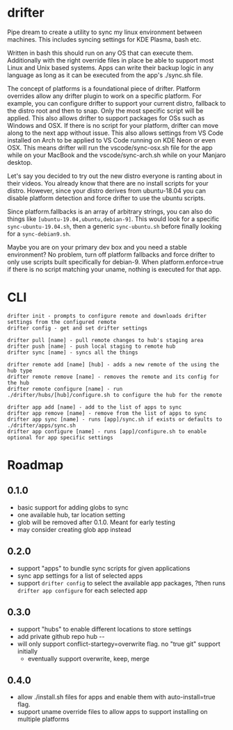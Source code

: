 # drifter
Pipe dream to create a utility to sync my linux environment between machines. This includes syncing settings for KDE Plasma, bash etc.

Written in bash this should run on any OS that can execute them. Additionally with the right override files in place be able to support most Linux and Unix based systems. Apps can write their backup logic in any language as long as it can be executed from the app's ./sync.sh file.

The concept of platforms is a foundational piece of drifter. Platform overrides allow any drifter plugin to work on a specific platform. For example, you can configure drifter to support your current distro, fallback to the distro root and then to snap. Only the most specific script will be applied. This also allows drifter to support packages for OSs such as Windows and OSX. If there is no script for your platform, drifter can move along to the next app without issue.
This also allows settings from VS Code installed on Arch to be applied to VS Code running on KDE Neon or even OSX. This means drifter will run the vscode/sync-osx.sh file for the app while on your MacBook and the vscode/sync-arch.sh while on your Manjaro desktop.

Let's say you decided to try out the new distro everyone is ranting about in their videos. You already know that there are no install scripts for your distro. However, since your distro derives from ubuntu-18.04 you can disable platform detection and force drifter to use the ubuntu scripts.

Since platform.fallbacks is an array of arbitrary strings, you can also do things like `[ubuntu-19.04,ubuntu,debian-9]`. This would look for a specific `sync-ubuntu-19.04.sh`, then a generic `sync-ubuntu.sh` before finally looking for a `sync-debian9.sh`.

Maybe you are on your primary dev box and you need a stable environment? No problem, turn off platform fallbacks and force drifter to only use scripts built specifically for debian-9. When platform.enforce=true if there is no script matching your uname, nothing is executed for that app.

# CLI

```
drifter init - prompts to configure remote and downloads drifter settings from the configured remote
drifter config - get and set drifter settings
```

```
drifter pull [name] - pull remote changes to hub's staging area
drifter push [name] - push local staging to remote hub 
drifter sync [name] - syncs all the things
```

```
drifter remote add [name] [hub] - adds a new remote of the using the hub type
drifter remote remove [name] - removes the remote and its config for the hub
drifter remote configure [name] - run ./drifter/hubs/[hub]/configure.sh to configure the hub for the remote
```

```
drifter app add [name] - add to the list of apps to sync
drifter app remove [name] - remove from the list of apps to sync
drifter app sync [name] - runs [app]/sync.sh if exists or defaults to ./drifter/apps/sync.sh
drifter app configure [name] - runs [app]/configure.sh to enable optional for app specific settings
```

# Roadmap

## 0.1.0
* basic support for adding globs to sync
* one available hub, tar location setting
* glob will be removed after 0.1.0. Meant for early testing
* may consider creating glob app instead

## 0.2.0
* support "apps" to bundle sync scripts for given applications
* sync app settings for a list of selected apps
* support `drifter config` to select the available app packages, ?then runs `drifter app configure` for each selected app

## 0.3.0
* support "hubs" to enable different locations to store settings
* add private github repo hub -- 
* will only support conflict-startegy=overwrite flag. no "true git" support initially
    * eventually support overwrite, keep, merge

## 0.4.0
* allow ./install.sh files for apps and enable them with auto-install=true flag. 
* support uname override files to allow apps to support installing on multiple platforms
  